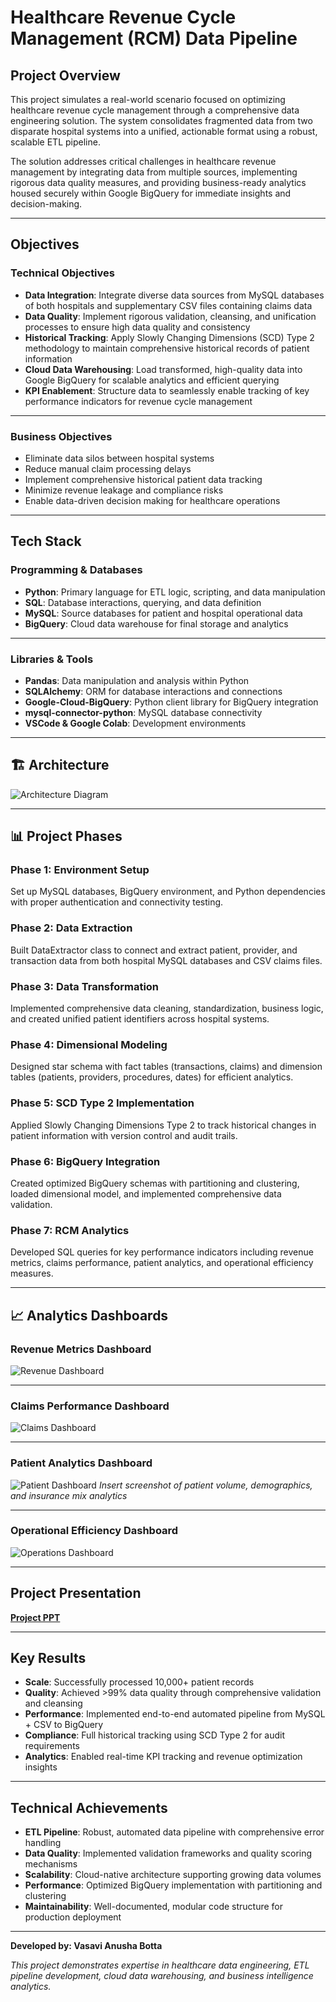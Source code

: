 # Healthcare Revenue Cycle Management (RCM) Data Pipeline

##  Project Overview

This project simulates a real-world scenario focused on optimizing healthcare revenue cycle management through a comprehensive data engineering solution. The system consolidates fragmented data from two disparate hospital systems into a unified, actionable format using a robust, scalable ETL pipeline.

The solution addresses critical challenges in healthcare revenue management by integrating data from multiple sources, implementing rigorous data quality measures, and providing business-ready analytics housed securely within Google BigQuery for immediate insights and decision-making.

---
##  Objectives

### Technical Objectives
- **Data Integration**: Integrate diverse data sources from MySQL databases of both hospitals and supplementary CSV files containing claims data
- **Data Quality**: Implement rigorous validation, cleansing, and unification processes to ensure high data quality and consistency
- **Historical Tracking**: Apply Slowly Changing Dimensions (SCD) Type 2 methodology to maintain comprehensive historical records of patient information
- **Cloud Data Warehousing**: Load transformed, high-quality data into Google BigQuery for scalable analytics and efficient querying
- **KPI Enablement**: Structure data to seamlessly enable tracking of key performance indicators for revenue cycle management

---
### Business Objectives
- Eliminate data silos between hospital systems
- Reduce manual claim processing delays
- Implement comprehensive historical patient data tracking
- Minimize revenue leakage and compliance risks
- Enable data-driven decision making for healthcare operations

---
##  Tech Stack

### Programming & Databases
- **Python**: Primary language for ETL logic, scripting, and data manipulation
- **SQL**: Database interactions, querying, and data definition
- **MySQL**: Source databases for patient and hospital operational data
- **BigQuery**: Cloud data warehouse for final storage and analytics

---
### Libraries & Tools
- **Pandas**: Data manipulation and analysis within Python
- **SQLAlchemy**: ORM for database interactions and connections
- **Google-Cloud-BigQuery**: Python client library for BigQuery integration
- **mysql-connector-python**: MySQL database connectivity
- **VSCode & Google Colab**: Development environments

---
## 🏗 Architecture

![Architecture Diagram](Result_Screenshots/Phase%204/architecture-diagram.png)

---

## 📊 Project Phases

### Phase 1: Environment Setup
Set up MySQL databases, BigQuery environment, and Python dependencies with proper authentication and connectivity testing.

### Phase 2: Data Extraction
Built DataExtractor class to connect and extract patient, provider, and transaction data from both hospital MySQL databases and CSV claims files.

### Phase 3: Data Transformation
Implemented comprehensive data cleaning, standardization, business logic, and created unified patient identifiers across hospital systems.

### Phase 4: Dimensional Modeling
Designed star schema with fact tables (transactions, claims) and dimension tables (patients, providers, procedures, dates) for efficient analytics.

### Phase 5: SCD Type 2 Implementation
Applied Slowly Changing Dimensions Type 2 to track historical changes in patient information with version control and audit trails.

### Phase 6: BigQuery Integration
Created optimized BigQuery schemas with partitioning and clustering, loaded dimensional model, and implemented comprehensive data validation.

### Phase 7: RCM Analytics
Developed SQL queries for key performance indicators including revenue metrics, claims performance, patient analytics, and operational efficiency measures.

---
## 📈 Analytics Dashboards

### Revenue Metrics Dashboard
![Revenue Dashboard](Result_Screenshots/Phase7/Monthly_Revenue.png)

---
### Claims Performance Dashboard
![Claims Dashboard](Result_Screenshots/Phase7/Claims_Performance.png)

---
### Patient Analytics Dashboard
![Patient Dashboard](Result_Screenshots/Phase7/Patient_Metrics.png)
*Insert screenshot of patient volume, demographics, and insurance mix analytics*

---
### Operational Efficiency Dashboard
![Operations Dashboard](Result_Screenshots/Phase7/Operational_Efficiency.png)

---
##  Project Presentation

 **[Project PPT](https://gamma.app/docs/Healthcare-Revenue-Cycle-Management-RCM-Data-Pipeline-0onni7tcs1ybpa9)**


---
##  Key Results

- **Scale**: Successfully processed 10,000+ patient records
- **Quality**: Achieved >99% data quality through comprehensive validation and cleansing
- **Performance**: Implemented end-to-end automated pipeline from MySQL + CSV to BigQuery
- **Compliance**: Full historical tracking using SCD Type 2 for audit requirements
- **Analytics**: Enabled real-time KPI tracking and revenue optimization insights

---
##  Technical Achievements

- **ETL Pipeline**: Robust, automated data pipeline with comprehensive error handling
- **Data Quality**: Implemented validation frameworks and quality scoring mechanisms
- **Scalability**: Cloud-native architecture supporting growing data volumes
- **Performance**: Optimized BigQuery implementation with partitioning and clustering
- **Maintainability**: Well-documented, modular code structure for production deployment

---

**Developed by: Vasavi Anusha Botta**

*This project demonstrates expertise in healthcare data engineering, ETL pipeline development, cloud data warehousing, and business intelligence analytics.*